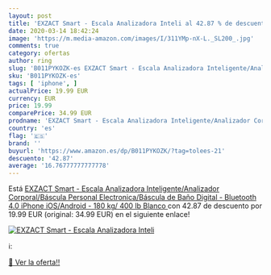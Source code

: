 ```yaml
---
layout: post
title: 'EXZACT Smart - Escala Analizadora Inteli al 42.87 % de descuento'
date: 2020-03-14 18:42:24
image: 'https://m.media-amazon.com/images/I/311YMp-nX-L._SL200_.jpg'
comments: true
category: ofertas
author: ring
slug: 'B011PYKOZK-es EXZACT Smart - Escala Analizadora Inteligente/Analizador...'
sku: 'B011PYKOZK-es'
tags: [ 'iphone', ]
actualPrice: 19.99 EUR
currency: EUR
price: 19.99
comparePrice: 34.99 EUR
prodname: 'EXZACT Smart - Escala Analizadora Inteligente/Analizador Corporal/Báscula Personal Electronica/Báscula de Baño Digital - Bluetooth 4.0  iPhone iOS/Android  - 180 kg/ 400 lb  Blanco '
country: 'es'
flag: '🇪🇸'
brand: ''
buyurl: 'https://www.amazon.es/dp/B011PYKOZK/?tag=tolees-21'
descuento: '42.87'
average: '16.76777777777778'
---
```


Está [EXZACT Smart - Escala Analizadora Inteligente/Analizador Corporal/Báscula Personal Electronica/Báscula de Baño Digital - Bluetooth 4.0  iPhone iOS/Android  - 180 kg/ 400 lb  Blanco ](https://www.amazon.es/dp/B011PYKOZK/?tag=tolees-21) con 42.87 de descuento por 19.99 EUR (original: 34.99 EUR) en el siguiente enlace!

[![EXZACT Smart - Escala Analizadora Inteli](https://m.media-amazon.com/images/I/311YMp-nX-L._SL200_.jpg)](https://www.amazon.es/dp/B011PYKOZK/?tag=tolees-21)

ℹ️:


[🛒 Ver la oferta!!](https://www.amazon.es/dp/B011PYKOZK/?tag=tolees-21)

